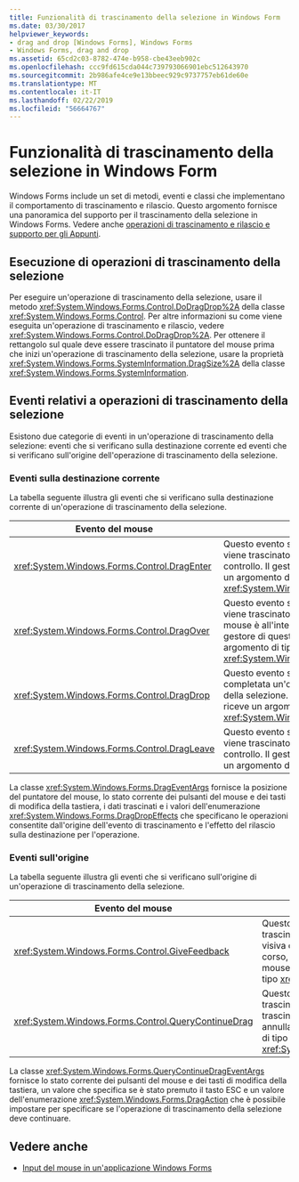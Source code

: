 ```yaml
---
title: Funzionalità di trascinamento della selezione in Windows Form
ms.date: 03/30/2017
helpviewer_keywords:
- drag and drop [Windows Forms], Windows Forms
- Windows Forms, drag and drop
ms.assetid: 65cd2c03-8782-474e-b958-cbe43eeb902c
ms.openlocfilehash: ccc9fd615cda044c739793066901ebc512643970
ms.sourcegitcommit: 2b986afe4ce9e13bbeec929c9737757eb61de60e
ms.translationtype: MT
ms.contentlocale: it-IT
ms.lasthandoff: 02/22/2019
ms.locfileid: "56664767"
---
```

# <a name="drag-and-drop-functionality-in-windows-forms"></a>Funzionalità di trascinamento della selezione in Windows Form
Windows Forms include un set di metodi, eventi e classi che implementano il comportamento di trascinamento e rilascio. Questo argomento fornisce una panoramica del supporto per il trascinamento della selezione in Windows Forms.  Vedere anche [operazioni di trascinamento e rilascio e supporto per gli Appunti](./advanced/drag-and-drop-operations-and-clipboard-support.md).  
  
## <a name="performing-drag-and-drop-operations"></a>Esecuzione di operazioni di trascinamento della selezione  
 Per eseguire un'operazione di trascinamento della selezione, usare il metodo <xref:System.Windows.Forms.Control.DoDragDrop%2A> della classe <xref:System.Windows.Forms.Control>. Per altre informazioni su come viene eseguita un'operazione di trascinamento e rilascio, vedere <xref:System.Windows.Forms.Control.DoDragDrop%2A>. Per ottenere il rettangolo sul quale deve essere trascinato il puntatore del mouse prima che inizi un'operazione di trascinamento della selezione, usare la proprietà <xref:System.Windows.Forms.SystemInformation.DragSize%2A> della classe <xref:System.Windows.Forms.SystemInformation>.  
  
## <a name="events-related-to-drag-and-drop-operations"></a>Eventi relativi a operazioni di trascinamento della selezione  
 Esistono due categorie di eventi in un'operazione di trascinamento della selezione: eventi che si verificano sulla destinazione corrente ed eventi che si verificano sull'origine dell'operazione di trascinamento della selezione.  
  
### <a name="events-on-the-current-target"></a>Eventi sulla destinazione corrente  
 La tabella seguente illustra gli eventi che si verificano sulla destinazione corrente di un'operazione di trascinamento della selezione.  
  
|Evento del mouse|Descrizione|  
|-----------------|-----------------|  
|<xref:System.Windows.Forms.Control.DragEnter>|Questo evento si verifica quando un oggetto viene trascinato all'interno dei limiti del controllo. Il gestore di questo evento riceve un argomento di tipo <xref:System.Windows.Forms.DragEventArgs>.|  
|<xref:System.Windows.Forms.Control.DragOver>|Questo evento si verifica quando un oggetto viene trascinato mentre il puntatore del mouse è all'interno dei limiti del controllo. Il gestore di questo evento riceve un argomento di tipo <xref:System.Windows.Forms.DragEventArgs>.|  
|<xref:System.Windows.Forms.Control.DragDrop>|Questo evento si verifica quando viene completata un'operazione di trascinamento della selezione. Il gestore di questo evento riceve un argomento di tipo <xref:System.Windows.Forms.DragEventArgs>.|  
|<xref:System.Windows.Forms.Control.DragLeave>|Questo evento si verifica quando un oggetto viene trascinato all'esterno dei limiti del controllo. Il gestore di questo evento riceve un argomento di tipo <xref:System.EventArgs>.|  
  
 La classe <xref:System.Windows.Forms.DragEventArgs> fornisce la posizione del puntatore del mouse, lo stato corrente dei pulsanti del mouse e dei tasti di modifica della tastiera, i dati trascinati e i valori dell'enumerazione <xref:System.Windows.Forms.DragDropEffects> che specificano le operazioni consentite dall'origine dell'evento di trascinamento e l'effetto del rilascio sulla destinazione per l'operazione.  
  
### <a name="events-on-the-source"></a>Eventi sull'origine  
 La tabella seguente illustra gli eventi che si verificano sull'origine di un'operazione di trascinamento della selezione.  
  
|Evento del mouse|Descrizione|  
|-----------------|-----------------|  
|<xref:System.Windows.Forms.Control.GiveFeedback>|Questo evento si verifica durante un'operazione di trascinamento. Permette di fornire all'utente un'indicazione visiva dell'operazione di trascinamento della selezione in corso, ad esempio cambiando l'aspetto del puntatore del mouse. Il gestore di questo evento riceve un argomento di tipo <xref:System.Windows.Forms.GiveFeedbackEventArgs>.|  
|<xref:System.Windows.Forms.Control.QueryContinueDrag>|Questo evento si verifica durante un'operazione di trascinamento della selezione e consente all'origine del trascinamento di determinare se l'operazione deve essere annullata. Il gestore di questo evento riceve un argomento di tipo <xref:System.Windows.Forms.QueryContinueDragEventArgs>.|  
  
 La classe <xref:System.Windows.Forms.QueryContinueDragEventArgs> fornisce lo stato corrente dei pulsanti del mouse e dei tasti di modifica della tastiera, un valore che specifica se è stato premuto il tasto ESC e un valore dell'enumerazione <xref:System.Windows.Forms.DragAction> che è possibile impostare per specificare se l'operazione di trascinamento della selezione deve continuare.  
  
## <a name="see-also"></a>Vedere anche
- [Input del mouse in un'applicazione Windows Forms](../../../docs/framework/winforms/mouse-input-in-a-windows-forms-application.md)

